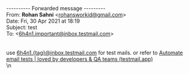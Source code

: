 <div dir=\"ltr\"><br><br><div class=\"gmail_quote\"><div dir=\"ltr\" class=\"gmail_attr\">---------- Forwarded message ---------<br>From: <strong class=\"gmail_sendername\" dir=\"auto\">Rohan Sahni</strong> <span dir=\"auto\">&lt;<a href=\"mailto:rohansworkid@gmail.com\">rohansworkid@gmail.com</a>&gt;</span><br>Date: Fri, 30 Apr 2021 at 18:19<br>Subject: test<br>To:  &lt;<a href=\"mailto:6h4n1.important@inbox.testmail.com\">6h4n1.important@inbox.testmail.com</a>&gt;<br></div><br><br><div dir=\"ltr\"><div dir=\"ltr\"><div dir=\"ltr\">use <a href=\"mailto:6h4n1.%7Btag%7D@inbox.testmail.com\" target=\"_blank\">6h4n1.{tag}@inbox.testmail.com</a> for test mails. or refer to <a href=\"https://testmail.app/console\" target=\"_blank\">Automate email tests | loved by developers &amp; QA teams (testmail.app)</a></div></div></div>\n</div></div>
